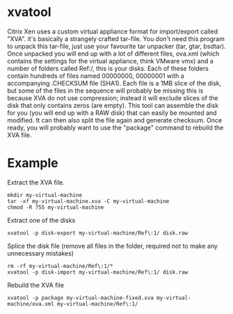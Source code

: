 xvatool
=======

Citrix Xen uses a custom virtual appliance format for import/export called "XVA". it's basically a strangely crafted tar-file. You don't need this program to unpack this tar-file, just use your favourite tar unpacker (tar, gtar, bsdtar). Once unpacked you will end up with a lot of different files, ova.xml (which contains the settings for the virtual appliance, think VMware vmx) and a number of folders called Ref:<number>/, this is your disks. Each of these folders contain hundreds of files named 00000000, 00000001 with a accompanying .CHECKSUM file (SHA1). Each file is a 1MB slice of the disk, but some of the files in the sequence will probably be missing this is because XVA do not use compression; instead it will exclude slices of the disk that only contains zeros (are empty). This tool can assemble the disk for you (you will end up with a RAW disk) that can easily be mounted and modified. It can then also split the file again and generate checksum. Once ready, you will probably want to use the "package" command to rebuild the XVA file.

Example
=======
Extract the XVA file.

    mkdir my-virtual-machine
    tar -xf my-virtual-machine.xva -C my-virtual-machine
    chmod -R 755 my-virtual-machine

Extract one of the disks

    xvatool -p disk-export my-virtual-machine/Ref\:1/ disk.raw

Splice the disk file (remove all files in the folder, required not to make any unnecessary mistakes)

    rm -rf my-virtual-machine/Ref\:1/*
    xvatool -p disk-import my-virtual-machine/Ref\:1/ disk.raw

Rebuild the XVA file

    xvatool -p package my-virtual-machine-fixed.xva my-virtual-machine/ova.xml my-virtual-machine/Ref\:1/
